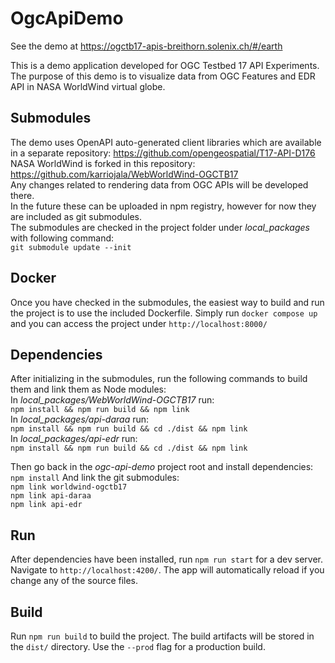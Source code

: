 # OgcApiDemo

See the demo at https://ogctb17-apis-breithorn.solenix.ch/#/earth

This is a demo application developed for OGC Testbed 17 API Experiments.    
The purpose of this demo is to visualize data from OGC Features and EDR API in NASA WorldWind virtual globe.    
## Submodules
The demo uses OpenAPI auto-generated client libraries which are available in a separate repository:     https://github.com/opengeospatial/T17-API-D176    
NASA WorldWind is forked in this repository:     https://github.com/karriojala/WebWorldWind-OGCTB17    
Any changes related to rendering data from OGC APIs will be developed there.    
In the future these can be uploaded in npm registry, however for now they are included as git submodules.    
The submodules are checked in the project folder under *local_packages* with following command:    
`git submodule update --init `

## Docker

Once you have checked in the submodules, the easiest way to build and run the project is to use the included Dockerfile. Simply run `docker compose up` and you can access the project under `http://localhost:8000/`

## Dependencies
After initializing in the submodules, run the following commands to build them and link them as Node modules:    
In *local_packages/WebWorldWind-OGCTB17* run:    
`npm install && npm run build && npm link`    
In *local_packages/api-daraa* run:    
`npm install && npm run build && cd ./dist && npm link`    
In *local_packages/api-edr* run:    
`npm install && npm run build && cd ./dist && npm link`

Then go back in the *ogc-api-demo* project root and install dependencies:    
`npm install`
And link the git submodules:    
`npm link worldwind-ogctb17`    
`npm link api-daraa`    
`npm link api-edr`

## Run

After dependencies have been installed, run `npm run start` for a dev server. Navigate to `http://localhost:4200/`. The app will automatically reload if you change any of the source files.


## Build

Run `npm run build` to build the project. The build artifacts will be stored in the `dist/` directory. Use the `--prod` flag for a production build.
